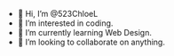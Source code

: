 - 👋 Hi, I’m @523ChloeL
- 👀 I’m interested in coding.
- 🌱 I’m currently learning Web Design.
- 💞️ I’m looking to collaborate on anything.

<!---
523ChloeL/523ChloeL is a ✨ special ✨ repository because its `README.md` (this file) appears on your GitHub profile.
You can click the Preview link to take a look at your changes.
--->
